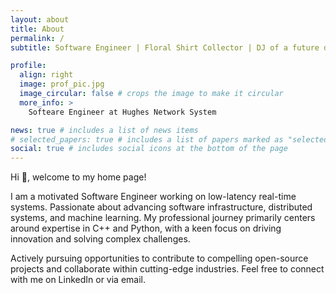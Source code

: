 ```yaml
---
layout: about
title: About
permalink: /
subtitle: Software Engineer | Floral Shirt Collector | DJ of a future day

profile:
  align: right
  image: prof_pic.jpg
  image_circular: false # crops the image to make it circular
  more_info: >
    Softeare Engineer at Hughes Network System

news: true # includes a list of news items
# selected_papers: true # includes a list of papers marked as "selected={true}"
social: true # includes social icons at the bottom of the page
---
```


Hi 👋, welcome to my home page!

I am a motivated Software Engineer working on low-latency real-time systems. Passionate about advancing software infrastructure, distributed systems, and machine learning. My professional journey primarily centers around expertise in C++ and Python, with a keen focus on driving innovation and solving complex challenges.

Actively pursuing opportunities to contribute to compelling open-source projects and collaborate within cutting-edge industries. Feel free to connect with me on LinkedIn or via email.
